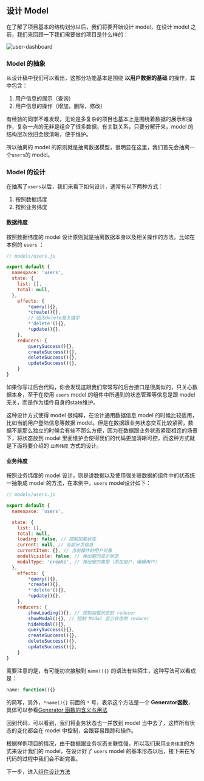 ## 设计 Model

在了解了项目基本的结构划分以后，我们将要开始设计 model，在设计 model 之前，我们来回顾一下我们需要做的项目是什么样的：

![user-dashboard](https://cloud.githubusercontent.com/assets/1179603/17655205/dfde2f4e-62dd-11e6-9c91-657ee4c17b91.png)

### Model 的抽象
从设计稿中我们可以看出，这部分功能基本是围绕 __以用户数据的基础__ 的操作，其中包含：

1. 用户信息的展示（查询）
2. 用户信息的操作（增加，删除，修改）

有经验的同学不难发现，无论是多复杂的项目也基本上是围绕着数据的展示和操作，复杂一点的无非是组合了很多数据，有关联关系，只要分解开来，model 的结构层次依旧会很清晰，便于维护。

所以抽离的 model 的原则就是抽离数据模型，很明显在这里，我们首先会抽离一个`users`的 model。

### Model 的设计
在抽离了`users`以后，我们来看下如何设计，通常有以下两种方式：

1. 按照数据纬度
1. 按照业务纬度

#### 数据纬度
按照数据纬度的 model 设计原则就是抽离数据本身以及相关操作的方法，比如在本例的 `users` ：

```javascript
// models/users.js

export default {
  namespace: 'users',
  state: {
    list: [],
    total: null,
  },
	effects: {
		*query(){},
		*create(){},
		// 因为delete是关键字
		*'delete'(){},
		*update(){},
	},
	reducers: {
		querySuccess(){},
		createSuccess(){},
		deleteSuccess(){},
		updateSuccess(){},
	}
}

```

如果你写过后台代码，你会发现这跟我们常常写的后台接口是很类似的，只关心数据本身，至于在使用 `users` model 的组件中所遇到的状态管理等信息是跟 model 无关，而是作为组件自身的state维护。

这种设计方式使得 model 很纯粹，在设计通用数据信息 model 的时候比较适用，比如当前用户登陆信息等数据 model。但是在数据跟业务状态交互比较紧密，数据不是那么独立的时候会有些不那么方便，因为在数据跟业务状态紧密相连的场景下，将状态放到 model 里面维护会使得我们的代码更加清晰可控，而这种方式就是下面将要介绍的 `业务纬度` 方式的设计。

#### 业务纬度 
按照业务纬度的 model 设计，则是讲数据以及使用强关联数据的组件中的状态统一抽象成 model 的方法，在本例中，`users` model设计如下：

```javascript
// models/users.js

export default {
  namespace: 'users',

  state: {
    list: [],
	total: null, 
    loading: false, // 控制加载状态
    current: null, // 当前分页信息
    currentItem: {}, // 当前操作的用户对象
    modalVisible: false, // 弹出窗的显示状态
    modalType: 'create', // 弹出窗的类型（添加用户，编辑用户）
  },
	effects: {
		*query(){},
		*create(){},
		*'delete'(){},
		*update(){},
	},
	reducers: {
		showLoading(){}, // 控制加载状态的 reducer
		showModal(){}, // 控制 Modal 显示状态的 reducer
		hideModal(){},
		querySuccess(){},
		createSuccess(){},
		deleteSuccess(){},
		updateSuccess(){},
	}
}

```
需要注意的是，有可能初次接触到 `name(){}` 的语法有些陌生，这种写法可以看成是：
```javascript
name: function(){}
```
的简写，另外，`*name(){}` 前面的 `*` 号，表示这个方法是一个 __Generator函数__，具体可以参看[Generator 函数的含义与用法](http://www.ruanyifeng.com/blog/2015/04/generator.html)

回到代码，可以看到，我们将业务状态也一并放到 model 当中去了，这样所有状态的变化都会在 model 中控制，会跟容易跟踪和操作。

根据样例项目的情况，由于数据跟业务状态关联性强，所以我们采用`业务纬度`的方式来设计我们的 model，在设计好了 `users` model 的基本形态以后，接下来在写代码的过程中我们会不断完善。

下一步，进入[组件设计方法](./04-组件设计方法.md)

